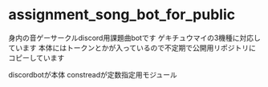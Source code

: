 # assignment_song_bot_for_public

身内の音ゲーサークルdiscord用課題曲botです
ゲキチュウマイの3機種に対応しています
本体にはトークンとかが入っているので不定期で公開用リポジトリにコピーしています



discordbotが本体
constreadが定数指定用モジュール
